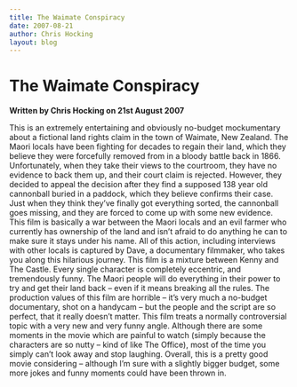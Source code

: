 ```yaml
---
title: The Waimate Conspiracy
date: 2007-08-21
author: Chris Hocking
layout: blog
---
```

# The Waimate Conspiracy

**Written by Chris Hocking on 21st August 2007**

This is an extremely entertaining and obviously no-budget mockumentary about a fictional land rights claim in the town of Waimate, New Zealand. The Maori locals have been fighting for decades to regain their land, which they believe they were forcefully removed from in a bloody battle back in 1866. Unfortunately, when they take their views to the courtroom, they have no evidence to back them up, and their court claim is rejected. However, they decided to appeal the decision after they find a supposed 138 year old cannonball buried in a paddock, which they believe confirms their case. Just when they think they’ve finally got everything sorted, the cannonball goes missing, and they are forced to come up with some new evidence. This film is basically a war between the Maori locals and an evil farmer who currently has ownership of the land and isn’t afraid to do anything he can to make sure it stays under his name. All of this action, including interviews with other locals is captured by Dave, a documentary filmmaker, who takes you along this hilarious journey. This film is a mixture between Kenny and The Castle. Every single character is completely eccentric, and tremendously funny. The Maori people will do everything in their power to try and get their land back – even if it means breaking all the rules. The production values of this film are horrible – it’s very much a no-budget documentary, shot on a handycam – but the people and the script are so perfect, that it really doesn’t matter. This film treats a normally controversial topic with a very new and very funny angle. Although there are some moments in the movie which are painful to watch (simply because the characters are so nutty – kind of like The Office), most of the time you simply can’t look away and stop laughing. Overall, this is a pretty good movie considering – although I’m sure with a slightly bigger budget, some more jokes and funny moments could have been thrown in.